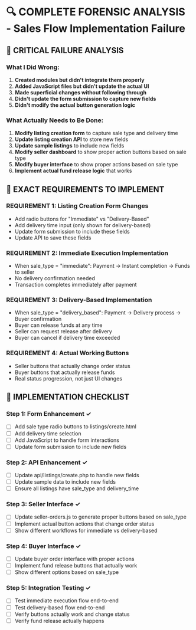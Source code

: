 # 🔍 COMPLETE FORENSIC ANALYSIS - Sales Flow Implementation Failure

## 🚨 **CRITICAL FAILURE ANALYSIS**

### **What I Did Wrong**:
1. **Created modules but didn't integrate them properly**
2. **Added JavaScript files but didn't update the actual UI**
3. **Made superficial changes without following through**
4. **Didn't update the form submission to capture new fields**
5. **Didn't modify the actual button generation logic**

### **What Actually Needs to Be Done**:
1. **Modify listing creation form** to capture sale type and delivery time
2. **Update listing creation API** to store new fields
3. **Update sample listings** to include new fields
4. **Modify seller dashboard** to show proper action buttons based on sale type
5. **Modify buyer interface** to show proper actions based on sale type
6. **Implement actual fund release logic** that works

## 🎯 **EXACT REQUIREMENTS TO IMPLEMENT**

### **REQUIREMENT 1: Listing Creation Form Changes**
- Add radio buttons for "Immediate" vs "Delivery-Based"
- Add delivery time input (only shown for delivery-based)
- Update form submission to include these fields
- Update API to save these fields

### **REQUIREMENT 2: Immediate Execution Implementation**
- When sale_type = "immediate": Payment → Instant completion → Funds to seller
- No delivery confirmation needed
- Transaction completes immediately after payment

### **REQUIREMENT 3: Delivery-Based Implementation**
- When sale_type = "delivery_based": Payment → Delivery process → Buyer confirmation
- Buyer can release funds at any time
- Seller can request release after delivery
- Buyer can cancel if delivery time exceeded

### **REQUIREMENT 4: Actual Working Buttons**
- Seller buttons that actually change order status
- Buyer buttons that actually release funds
- Real status progression, not just UI changes

## 🔧 **IMPLEMENTATION CHECKLIST**

### **Step 1: Form Enhancement** ✓
- [ ] Add sale type radio buttons to listings/create.html
- [ ] Add delivery time selection
- [ ] Add JavaScript to handle form interactions
- [ ] Update form submission to include new fields

### **Step 2: API Enhancement** ✓
- [ ] Update api/listings/create.php to handle new fields
- [ ] Update sample data to include new fields
- [ ] Ensure all listings have sale_type and delivery_time

### **Step 3: Seller Interface** ✓
- [ ] Update seller-orders.js to generate proper buttons based on sale_type
- [ ] Implement actual button actions that change order status
- [ ] Show different workflows for immediate vs delivery-based

### **Step 4: Buyer Interface** ✓
- [ ] Update buyer order interface with proper actions
- [ ] Implement fund release buttons that actually work
- [ ] Show different options based on sale_type

### **Step 5: Integration Testing** ✓
- [ ] Test immediate execution flow end-to-end
- [ ] Test delivery-based flow end-to-end
- [ ] Verify buttons actually work and change status
- [ ] Verify fund release actually happens